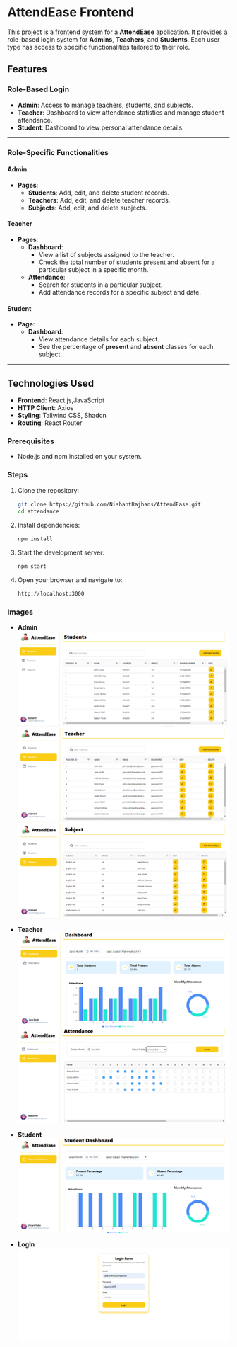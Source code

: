 # AttendEase Frontend

This project is a frontend system for a **AttendEase** application. It provides a role-based login system for **Admins**, **Teachers**, and **Students**. Each user type has access to specific functionalities tailored to their role.

## Features

### Role-Based Login
- **Admin**: Access to manage teachers, students, and subjects.
- **Teacher**: Dashboard to view attendance statistics and manage student attendance.
- **Student**: Dashboard to view personal attendance details.

---

### Role-Specific Functionalities

#### **Admin**
- **Pages**:
  - **Students**: Add, edit, and delete student records.
  - **Teachers**: Add, edit, and delete teacher records.
  - **Subjects**: Add, edit, and delete subjects.
  
#### **Teacher**
- **Pages**:
  - **Dashboard**:  
    - View a list of subjects assigned to the teacher.
    - Check the total number of students present and absent for a particular subject in a specific month.
  - **Attendance**:  
    - Search for students in a particular subject.
    - Add attendance records for a specific subject and date.

#### **Student**
- **Page**:
  - **Dashboard**:  
    - View attendance details for each subject.
    - See the percentage of **present** and **absent** classes for each subject.

---

## Technologies Used
- **Frontend**: React.js,JavaScript
- **HTTP Client**: Axios 
- **Styling**: Tailwind CSS, Shadcn
- **Routing**: React Router

### Prerequisites
- Node.js and npm installed on your system.

### Steps
1. Clone the repository:
   ```bash
   git clone https://github.com/NishantRajhans/AttendEase.git
   cd attendance
   ```
2. Install dependencies:
   ```bash
   npm install
   ```
3. Start the development server:
   ```bash
   npm start
   ```
4. Open your browser and navigate to:
   ```bash
   http://localhost:3000
   ```
### Images
- **Admin**
  ![Students](./assets/Screenshot%202024-12-08%20092215.png)
  ![Teachers](./assets/Screenshot%202024-12-08%20092229.png)
  ![Subjects](./assets/Screenshot%202024-12-08%20092243.png)

- **Teacher**
  ![Dashboard](./assets/Screenshot%202024-12-09%20203122.png)
  ![Attendance](./assets/Screenshot%202024-12-08%20092115.png)

- **Student**
  ![Dashboard](./assets/Screenshot%202024-12-09%20200733.png)

- **LogIn**
  ![Login](./assets/Screenshot%202024-12-08%20092149.png)
